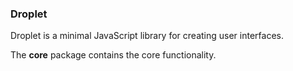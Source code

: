 ### Droplet

Droplet is a minimal JavaScript library for creating user interfaces.

The **core** package contains the core functionality.

